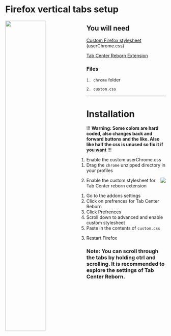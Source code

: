 # Firefox vertical tabs setup

<img align="left" width="50%" height="50%" src="https://cdn.discordapp.com/attachments/1030274959886532618/1030466755216277594/unknown.png">

## You will need

[Custom Firefox stylesheet](https://www.reddit.com/r/firefox/wiki/userchrome/) (userChrome.css)

[Tab Center Reborn Extension](https://addons.mozilla.org/en-US/firefox/addon/tabcenter-reborn/)

### Files
`1. chrome` folder

`2. custom.css`

---
# Installation

!!! **Warning: Some colors are hard coded, also changes back and forward buttons and the like. Also like half the css is unused so fix it if you want** !!!

1. Enable the custom userChrome.css
   1. Drag the `chrome` unzipped directory in your profiles

 <img align="right" src="https://cdn.discordapp.com/attachments/1029287786433486899/1029316236095520798/unknown.png">

2. Enable the custom stylesheet for Tab Center reborn extension
     1. Go to the addons settings
     2. Click on prefrences for Tab Center Reborn
     3. Click Prefrences
     4. Scroll down to advanced and enable custom stylesheet
     5. Paste in the contents of `custom.css`

3. Restart Firefox

### Note: You can scroll through the tabs by holding ctrl and scrolling. It is recommended to explore the settings of Tab Center Reborn.